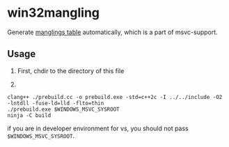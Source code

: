 # win32mangling
Generate [manglings table](../../include/fast_io_hosted/platforms/win32) automatically, which is a part of msvc-support.

## Usage
1. First, chdir to the directory of this file

2.
```
clang++ ./prebuild.cc -o prebuild.exe -std=c++2c -I ../../include -O2 -lntdll -fuse-ld=lld -flto=thin
./prebuild.exe $WINDOWS_MSVC_SYSROOT
ninja -C build
```

if you are in developer environment for vs, you should not pass `$WINDOWS_MSVC_SYSROOT`.
